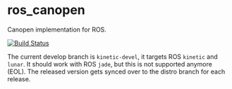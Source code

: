 ros_canopen
===========

Canopen implementation for ROS.

[![Build Status](https://travis-ci.org/ros-industrial/ros_canopen.svg?branch=kinetic-devel)](https://travis-ci.org/ros-industrial/ros_canopen)

The current develop branch is `kinetic-devel`, it targets ROS `kinetic` and `lunar`.
It should work with ROS `jade`, but this is not supported anymore (EOL).
The released version gets synced over to the distro branch for each release.
